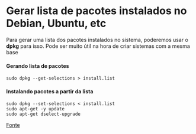 # Gerar lista de pacotes instalados no Debian, Ubuntu, etc

Para gerar uma lista dos pacotes instalados no sistema, poderemos usar o **dpkg** para isso. Pode ser muito útil na hora de criar sistemas com a mesma base

#### Gerando lista de pacotes

```shell
sudo dpkg --get-selections > install.list
```

#### Instalando pacotes a partir da lista

```shell
sudo dpkg --set-selections < install.list
sudo apt-get -y update
sudo apt-get dselect-upgrade
```

[Fonte](http://www.dicas-l.com.br/dicas-l/20161025.php)
